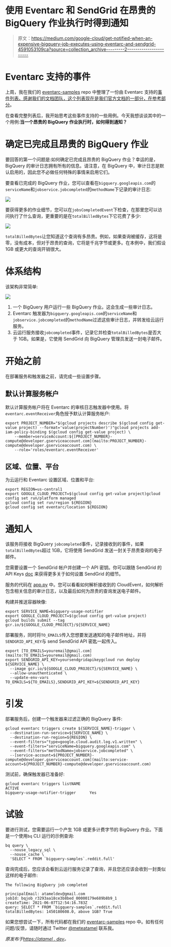 # 使用 Eventarc 和 SendGrid 在昂贵的 BigQuery 作业执行时得到通知

> 原文：<https://medium.com/google-cloud/get-notified-when-an-expensive-bigquery-job-executes-using-eventarc-and-sendgrid-4591053109ca?source=collection_archive---------2----------------------->

# Eventarc 支持的事件

上周，我在我们的 [eventarc-samples](https://github.com/GoogleCloudPlatform/eventarc-samples) repo 中整理了一份由 Eventarc 支持的[事件列表。感谢我们的文档团队，这个列表现在是我们官方文档的一部分，在](https://github.com/GoogleCloudPlatform/eventarc-samples/tree/main/eventarc-events)[参考部分](https://cloud.google.com/eventarc/docs/reference/supported-events)。

在查看完整列表后，我开始思考这些事件支持的一些用例。今天我想谈谈其中的一个用例:**当一个昂贵的 BigQuery 作业执行时，如何得到通知？**

# 确定已完成且昂贵的 BigQuery 作业

要回答的第一个问题是:如何确定已完成且昂贵的 BigQuery 作业？幸运的是，BigQuery 的审计日志拥有所有的信息。请注意，在 BigQuery 中，审计日志是默认启用的，因此您不必做任何特殊的事情来启用它们。

要查看已完成的 BigQuery 作业，您可以查看在`bigquery.googleapis.com`的`serviceName`和`jobservice.jobcompleted`的`methodName`下记录的审计日志:

![](img/ff5e401b4deb9a702d25c060d610a299.png)

要获得更多的作业细节，您可以在`jobsCompletedEvent`下检查，在那里您可以访问执行了什么查询，更重要的是在`totalBilledBytes`下它花费了多少:

![](img/1f4fc435fd2598adde83c9f5ef004a97.png)

`totalBilledBytes`让您知道这个查询有多昂贵。例如，如果查询被缓存，这将是零，没有成本，但对于昂贵的查询，它将是千兆字节或更多。在本例中，我们假设 1GB 或更大的查询开销很大。

# 体系结构

该架构非常简单:

![](img/d471884ea807ea194a8fa6446f9c6e07.png)

1.  一个 BigQuery 用户运行一些 BigQuery 作业。这会生成一些审计日志。
2.  Eventarc 触发器为`bigquery.googleapis.com`的`serviceName`和`jobservice.jobcompleted`的`methodName`过滤这些审计日志，并转发给云运行服务。
3.  云运行服务接收`jobcompleted`事件，记录它并检查`totalBilledBytes`是否大于 1GB。如果是，它使用 SendGrid 向 BigQuery 管理员发送一封电子邮件。

# 开始之前

在部署服务和触发器之前，请完成一些设置步骤。

## 默认计算服务帐户

默认计算服务帐户将在 Eventarc 的审核日志触发器中使用。将`eventarc.eventReceiver`角色授予默认计算服务帐户:

```
export PROJECT_NUMBER="$(gcloud projects describe $(gcloud config get-value project) --format='value(projectNumber)')"gcloud projects add-iam-policy-binding $(gcloud config get-value project) \
    --member=serviceAccount:${[PROJECT_NUMBER}-compute@developer.gserviceaccount.com](mailto:PROJECT_NUMBER}-compute@developer.gserviceaccount.com) \
    --role='roles/eventarc.eventReceiver'
```

## 区域、位置、平台

为云运行和 Eventarc 设置区域、位置和平台:

```
export REGION=us-central1
export GOOGLE_CLOUD_PROJECT=$(gcloud config get-value project)gcloud config set run/platform managed
gcloud config set run/region ${REGION}
gcloud config set eventarc/location ${REGION}
```

# 通知人

该服务将接收 BigQuery `jobcompleted`事件，记录接收到的事件，如果`totalBilledBytes`超过 1GB，它将使用 SendGrid 发送一封关于昂贵查询的电子邮件。

您需要设置一个 SendGrid 帐户并创建一个 API 密钥。你可以跟随 SendGrid 的 API Keys [doc](https://app.sendgrid.com/settings/api_keys) 来获得更多关于如何设置 SendGrid 的细节。

服务的代码在 [app.py](https://github.com/GoogleCloudPlatform/eventarc-samples/blob/main/bigquery-jobs-notifier/app.py) 中。您可以看看如何解析接收到的 CloudEvent，如何解析包含相关信息的审计日志，以及最后如何为昂贵的查询发送电子邮件。

构建并推送容器映像:

```
export SERVICE_NAME=bigquery-usage-notifier
export GOOGLE_CLOUD_PROJECT=$(gcloud config get-value project)
gcloud builds submit --tag gcr.io/${GOOGLE_CLOUD_PROJECT}/${SERVICE_NAME}
```

部署服务，同时将`TO_EMAILS`传入您想要发送通知的电子邮件地址，并将`SENDGRID_API_KEY`与 send SendGrid API 密匙一起传入。

```
export [TO_EMAILS=youremail@gmail.com](mailto:TO_EMAILS=youremail@gmail.com)
export SENDGRID_API_KEY=yoursendgridapikeygcloud run deploy ${SERVICE_NAME} \
  --image gcr.io/${GOOGLE_CLOUD_PROJECT}/${SERVICE_NAME} \
  --allow-unauthenticated \
  --update-env-vars TO_EMAILS=${TO_EMAILS},SENDGRID_API_KEY=${SENDGRID_API_KEY}
```

# 引发

部署服务后，创建一个触发器来过滤正确的 BigQuery 事件:

```
gcloud eventarc triggers create ${SERVICE_NAME}-trigger \
  --destination-run-service=${SERVICE_NAME} \
  --destination-run-region=${REGION} \
  --event-filters="type=google.cloud.audit.log.v1.written" \
  --event-filters="serviceName=bigquery.googleapis.com" \
  --event-filters="methodName=jobservice.jobcompleted" \
  --[service-account=${PROJECT_NUMBER}-compute@developer.gserviceaccount.com](mailto:service-account=${PROJECT_NUMBER}-compute@developer.gserviceaccount.com)
```

测试前，确保触发器已准备好:

```
gcloud eventarc triggers listNAME                                ACTIVE
bigquery-usage-notifier-trigger      Yes
```

# 试验

要进行测试，您需要运行一个产生 1GB 或更多计费字节的 BigQuery 作业。下面是一个使用`bq` CLI 运行的示例查询:

```
bq query \
  --nouse_legacy_sql \
  --nouse_cache \
  'SELECT * FROM `bigquery-samples`.reddit.full'
```

查询完成后，您应该会看到云运行服务记录了查询，并且您还应该会收到一封类似这样的电子邮件:

```
The following BigQuery job completed

principalEmail: atameldev@gmail.com
jobId: bqjob_r3293aa18ce3b8bed_00000179e689b8b9_1
createTime: 2021-06-07T12:54:16.783Z
query: SELECT * FROM `bigquery-samples`.reddit.full
totalBilledBytes: 1450180608.0, above 1GB? True
```

如果您想尝试一下，所有代码都在我们的 [eventarc-samples](https://github.com/GoogleCloudPlatform/eventarc-samples/tree/main/bigquery-jobs-notifier) repo 中。如有任何问题/反馈，请随时通过 Twitter [@meteatamel](https://twitter.com/meteatamel) 联系我。

*原发布于*[*https://atamel . dev*](https://atamel.dev/posts/2021/06-08_bigquery-jobs-notifier/)*。*